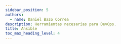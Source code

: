 ```yaml
---
sidebar_position: 5
authors:
  - name: Daniel Bazo Correa
description: Herramientas necesarias para DevOps.
title: Ansible
toc_max_heading_level: 4
---
```

